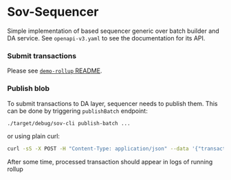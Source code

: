 # Sov-Sequencer

Simple implementation of based sequencer generic over batch builder and DA service. See `openapi-v3.yaml` to see the documentation for its API.

### Submit transactions

Please see [`demo-rollup` README](../../examples/demo-rollup/README.md#how-to-submit-transactions).

### Publish blob

To submit transactions to DA layer, sequencer needs to publish them. This can be done by triggering `publishBatch` endpoint:

```bash
./target/debug/sov-cli publish-batch ...
```

or using plain curl:

```bash
curl -sS -X POST -H "Content-Type: application/json" --data '{"transactions": []}' http://localhost:12346/sequencer/batches
```

After some time, processed transaction should appear in logs of running rollup
